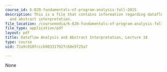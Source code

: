 ```yaml
---
course_id: 6-820-fundamentals-of-program-analysis-fall-2015
description: This is a file that contains information regarding dataflow analysis
  and abstract interpretation.
file_location: /coursemedia/6-820-fundamentals-of-program-analysis-fall-2015/72a9c918fcccb983317927c68e5f25a7_MIT6_820F15_L18.pdf
file_type: application/pdf
layout: pdf
title: Dataflow Analysis and Abstract Interpretation, Lecture 18
type: course
uid: 72a9c918fcccb983317927c68e5f25a7

---
```

None